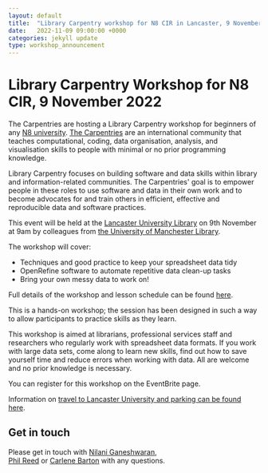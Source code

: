 ```yaml
---
layout: default
title:  "Library Carpentry workshop for N8 CIR in Lancaster, 9 November 2022"
date:   2022-11-09 09:00:00 +0000
categories: jekyll update
type: workshop_announcement
---
```

# Library Carpentry Workshop for N8 CIR, 9 November 2022

The Carpentries are hosting a Library Carpentry workshop for beginners of any
[N8 university](https://www.n8research.org.uk/). [The Carpentries](https://carpentries.org/) 
are an international community that teaches computational, coding, data organisation, analysis, 
and visualisation skills to people with minimal or no prior programming knowledge.

Library Carpentry focuses on building software and data skills within library and information-related communities. 
The Carpentries' goal is to empower people in these roles to use software and data in their own work and to become 
advocates for and train others in efficient, effective and reproducible data and software practices.

This event will be held at the [Lancaster University Library](https://www.lancaster.ac.uk/library/) 
on 9th November at 9am by colleagues from 
[the University of Manchester Library](https://www.library.manchester.ac.uk/training/).

The workshop will cover:

- Techniques and good practice to keep your spreadsheet data tidy
- OpenRefine software to automate repetitive data clean-up tasks
- Bring your own messy data to work on!

Full details of the workshop and lesson schedule can be found 
[here](https://uom-nilani.github.io/2022-11-09-lancaster/).

This is a hands-on workshop; the session has been designed in such a way to allow participants 
to practice skills as they learn.

This workshop is aimed at librarians, professional services staff and researchers who regularly work 
with spreadsheet data formats. If you work with large data sets, come along to learn new skills, 
find out how to save yourself time and reduce errors when working with data. All are welcome and 
no prior knowledge is necessary.

You can register for this workshop on the EventBrite page.

Information on 
[travel to Lancaster University and parking can be found here](https://www.lancaster.ac.uk/about-us/maps-and-travel/).


## Get in touch
Please get in touch with [Nilani Ganeshwaran](mailto:Nilani.Ganeshwaran@manchester.ac.uk),  
[Phil Reed](mailto:Phil.Reed@manchester.ac.uk) or 
[Carlene Barton](mailto:carlene.barton@manchester.ac.uk) with any questions.
